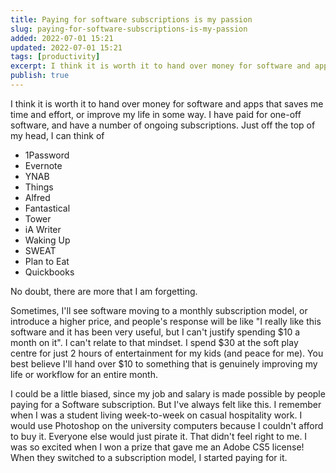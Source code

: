 ```yaml
---
title: Paying for software subscriptions is my passion
slug: paying-for-software-subscriptions-is-my-passion
added: 2022-07-01 15:21
updated: 2022-07-01 15:21
tags: [productivity]
excerpt: I think it is worth it to hand over money for software and apps that saves me time and effort, or improve my life in some way.
publish: true
---
```


I think it is worth it to hand over money for software and apps that saves me time and effort, or improve my life in some way. I have paid for one-off software, and have a number of ongoing subscriptions. Just off the top of my head, I can think of

- 1Password
- Evernote
- YNAB
- Things
- Alfred
- Fantastical
- Tower
- iA Writer
- Waking Up
- SWEAT
- Plan to Eat
- Quickbooks

No doubt, there are more that I am forgetting.

Sometimes, I'll see software moving to a monthly subscription model, or introduce a higher price, and people's response will be like "I really like this software and it has been very useful, but I can't justify spending $10 a month on it". I can't relate to that mindset. I spend $30 at the soft play centre for just 2 hours of entertainment for my kids (and peace for me). You best believe I'll hand over $10 to something that is genuinely improving my life or workflow for an entire month.

I could be a little biased, since my job and salary is made possible by people paying for a Software subscription. But I've always felt like this. I remember when I was a student living week-to-week on casual hospitality work. I would use Photoshop on the university computers because I couldn't afford to buy it. Everyone else would just pirate it. That didn't feel right to me. I was so excited when I won a prize that gave me an Adobe CS5 license! When they switched to a subscription model, I started paying for it.
